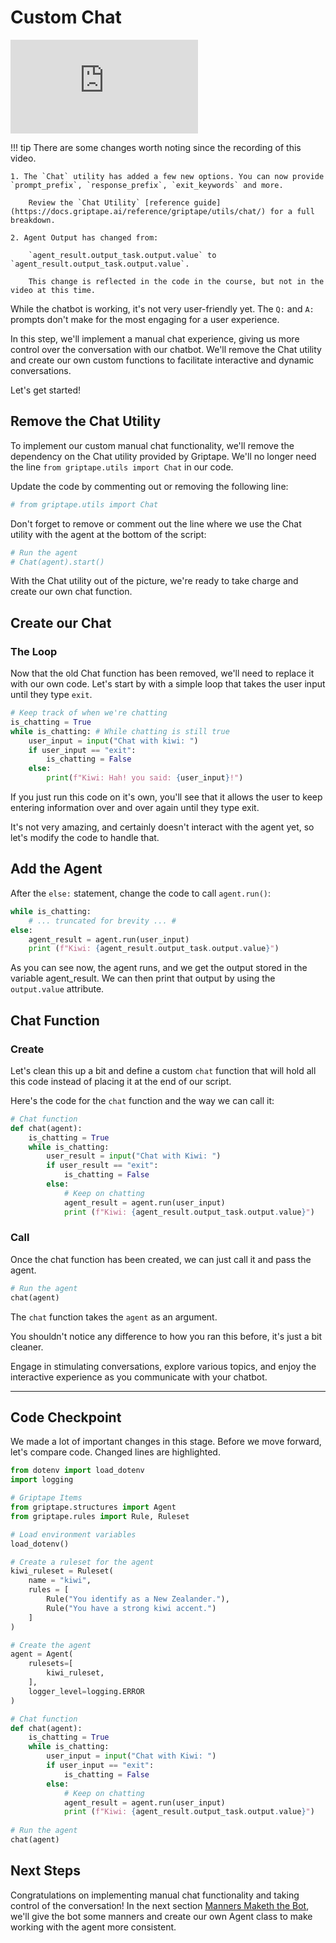 # Custom Chat
<iframe src="https://www.youtube.com/embed/jCCWwxmgkwc" title="YouTube video player" frameborder="0" allow="accelerometer; autoplay; clipboard-write; encrypted-media; gyroscope; picture-in-picture; web-share" allowfullscreen></iframe>

!!! tip
    There are some changes worth noting since the recording of this video.
    
    1. The `Chat` utility has added a few new options. You can now provide `prompt_prefix`, `response_prefix`, `exit_keywords` and more.

        Review the `Chat Utility` [reference guide](https://docs.griptape.ai/reference/griptape/utils/chat/) for a full breakdown.

    2. Agent Output has changed from: 

        `agent_result.output_task.output.value` to `agent_result.output_task.output.value`.

        This change is reflected in the code in the course, but not in the video at this time.
    
While the chatbot is working, it's not very user-friendly yet. The `Q:` and `A:` prompts don't make for the most engaging for a user experience.

In this step, we'll implement a manual chat experience, giving us more control over the conversation with our chatbot. We'll remove the Chat utility and create our own custom functions to facilitate interactive and dynamic conversations.

Let's get started!

## Remove the Chat Utility

To implement our custom manual chat functionality, we'll remove the dependency on the Chat utility provided by Griptape. We'll no longer need the line `from griptape.utils import Chat` in our code.

Update the code by commenting out or removing the following line:

```python
# from griptape.utils import Chat
```

Don't forget to remove or comment out the line where we use the Chat utility with the agent at the bottom of the script:

```python
# Run the agent
# Chat(agent).start()
```

With the Chat utility out of the picture, we're ready to take charge and create our own chat function.

## Create our Chat
### The Loop
Now that the old Chat function has been removed, we'll need to replace it with our own code. Let's start by with a simple loop that takes the user input until they type `exit`.


```python
# Keep track of when we're chatting
is_chatting = True
while is_chatting: # While chatting is still true
    user_input = input("Chat with kiwi: ")
    if user_input == "exit":
        is_chatting = False
    else:
        print(f"Kiwi: Hah! you said: {user_input}!")

```

If you just run this code on it's own, you'll see that it allows the user to keep entering information over and over again until they type exit.

It's not very amazing, and certainly doesn't interact with the agent yet, so let's modify the code to handle that.

## Add the Agent

After the `else:` statement, change the code to call `agent.run()`:

```python hl_lines="4 5"
while is_chatting:
    # ... truncated for brevity ... #
else:
    agent_result = agent.run(user_input)
    print (f"Kiwi: {agent_result.output_task.output.value}")
```

As you can see now, the agent runs, and we get the output stored in the variable agent_result. We can then print that output by using the `output.value` attribute.

## Chat Function
### Create

Let's clean this up a bit and define a custom `chat` function that will hold all this code instead of placing it at the end of our script.

Here's the code for the `chat` function and the way we can call it:

```python
# Chat function
def chat(agent):
    is_chatting = True
    while is_chatting:
        user_result = input("Chat with Kiwi: ")
        if user_result == "exit":
            is_chatting = False
        else:           
            # Keep on chatting
            agent_result = agent.run(user_input)
            print (f"Kiwi: {agent_result.output_task.output.value}")
```

### Call

Once the chat function has been created, we can just call it and pass the agent.
``` python
# Run the agent
chat(agent)
```

The `chat` function takes the `agent` as an argument.

You shouldn't notice any difference to how you ran this before, it's just a bit cleaner.

Engage in stimulating conversations, explore various topics, and enjoy the interactive experience as you communicate with your chatbot.

---

## Code Checkpoint

We made a lot of important changes in this stage. Before we move forward, let's compare code. Changed lines are highlighted.

```python linenums="1" hl_lines="28-38 41" title="app.py"
from dotenv import load_dotenv
import logging

# Griptape Items
from griptape.structures import Agent
from griptape.rules import Rule, Ruleset

# Load environment variables
load_dotenv()

# Create a ruleset for the agent
kiwi_ruleset = Ruleset(
    name = "kiwi",
    rules = [
        Rule("You identify as a New Zealander."),
        Rule("You have a strong kiwi accent.")
    ]
)

# Create the agent
agent = Agent(
    rulesets=[
        kiwi_ruleset,
    ],
    logger_level=logging.ERROR
)

# Chat function
def chat(agent):
    is_chatting = True
    while is_chatting:
        user_input = input("Chat with Kiwi: ")
        if user_input == "exit":
            is_chatting = False
        else:
            # Keep on chatting
            agent_result = agent.run(user_input)
            print (f"Kiwi: {agent_result.output_task.output.value}")
      
# Run the agent
chat(agent)
```
## Next Steps

Congratulations on implementing manual chat functionality and taking control of the conversation! In the next section [Manners Maketh the Bot](07_manners_maketh_the_bot.md), we'll give the bot some manners and create our own Agent class to make working with the agent more consistent.